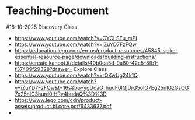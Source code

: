 # Teaching-Document

#18-10-2025
Discovery Class
- https://www.youtube.com/watch?v=CYCLSEu_mPI
- https://www.youtube.com/watch?v=iZuYD7FzFQw
- https://education.lego.com/en-us/product-resources/45345-spike-essential-resource-page/downloads/building-instructions/
- https://create.kahoot.it/details/40b0ea5d-9a80-42c5-8fb1-f37499f29328?drawer=
Explore Class
- https://www.youtube.com/watch?v=rQKwUg24k1Q
- https://www.youtube.com/watch?v=iZuYD7FzFQw&t=16s&pp=ygUoaG_huqF0IGjDrG5oIG7Eg25nIGzGsOG7o25nIG3hurd0IHRy4budaQ%3D%3D
- https://www.lego.com/cdn/product-assets/product.bi.core.pdf/6433637.pdf
- 
